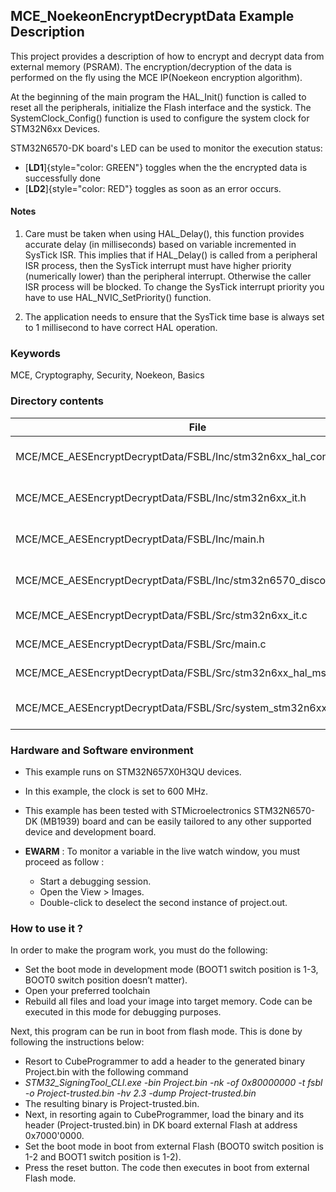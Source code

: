 ## <b>MCE_NoekeonEncryptDecryptData Example Description</b>

This project provides a description of how to encrypt and decrypt data from external memory (PSRAM).
The encryption/decryption of the data is performed on the fly using the MCE IP(Noekeon encryption algorithm).


At the beginning of the main program the HAL_Init() function is called to reset
all the peripherals, initialize the Flash interface and the systick.
The SystemClock_Config() function is used to configure the system clock for STM32N6xx Devices.  

STM32N6570-DK board's LED can be used to monitor the execution status:
 - [**LD1**]{style="color: GREEN"} toggles when the the encrypted data is successfully done
 - [**LD2**]{style="color: RED"}  toggles as soon as an error occurs. 

#### <b>Notes</b>

 1. Care must be taken when using HAL_Delay(), this function provides accurate delay (in milliseconds)
    based on variable incremented in SysTick ISR. This implies that if HAL_Delay() is called from
    a peripheral ISR process, then the SysTick interrupt must have higher priority (numerically lower)
    than the peripheral interrupt. Otherwise the caller ISR process will be blocked.
    To change the SysTick interrupt priority you have to use HAL_NVIC_SetPriority() function.

 2. The application needs to ensure that the SysTick time base is always set to 1 millisecond
    to have correct HAL operation.

### <b>Keywords</b>

MCE, Cryptography, Security, Noekeon, Basics

### <b>Directory contents</b>

File                                                                   | Description
 --- | ---
  MCE/MCE_AESEncryptDecryptData/FSBL/Inc/stm32n6xx_hal_conf.h          |  HAL configuration file  
  MCE/MCE_AESEncryptDecryptData/FSBL/Inc/stm32n6xx_it.h                |  Interrupt handlers header file
  MCE/MCE_AESEncryptDecryptData/FSBL/Inc/main.h                        |  Header for main.c module
  MCE/MCE_AESEncryptDecryptData/FSBL/Inc/stm32n6570_discovery_conf.h   |  BSP Configuration file
  MCE/MCE_AESEncryptDecryptData/FSBL/Src/stm32n6xx_it.c                |  Interrupt handlers
  MCE/MCE_AESEncryptDecryptData/FSBL/Src/main.c                        |  Main program
  MCE/MCE_AESEncryptDecryptData/FSBL/Src/stm32n6xx_hal_msp.c           |  HAL MSP module
  MCE/MCE_AESEncryptDecryptData/FSBL/Src/system_stm32n6xx.c            |  STM32N6xx system source file

### <b>Hardware and Software environment</b>

  - This example runs on STM32N657X0H3QU devices.
  - In this example, the clock is set to 600 MHz.

  - This example has been tested with STMicroelectronics STM32N6570-DK (MB1939)
    board and can be easily tailored to any other supported device
    and development board.

  - **EWARM** : To monitor a variable in the live watch window, you must proceed as follow :
    - Start a debugging session.
    - Open the View > Images.
    - Double-click to deselect the second instance of project.out. 

### <b>How to use it ?</b>

In order to make the program work, you must do the following:

 - Set the boot mode in development mode (BOOT1 switch position is 1-3, BOOT0 switch position doesn’t matter).
 - Open your preferred toolchain
- Rebuild all files and load your image into target memory. Code can be executed in this mode for debugging purposes.

 Next, this program can be run in boot from flash mode. This is done by following the instructions below:
 
 - Resort to CubeProgrammer to add a header to the generated binary Project.bin with the following command
 - *STM32_SigningTool_CLI.exe -bin Project.bin -nk -of 0x80000000 -t fsbl -o Project-trusted.bin -hv 2.3 -dump Project-trusted.bin*
 - The resulting binary is Project-trusted.bin.
 - Next, in resorting again to CubeProgrammer, load the binary and its header (Project-trusted.bin) in DK board external Flash at address 0x7000'0000.
 - Set the boot mode in boot from external Flash (BOOT0 switch position is 1-2 and BOOT1 switch position is 1-2).
 - Press the reset button. The code then executes in boot from external Flash mode.


